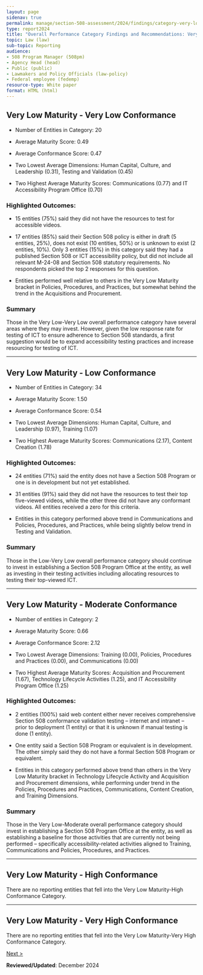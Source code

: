 ```yaml
---
layout: page
sidenav: true
permalink: manage/section-508-assessment/2024/findings/category-very-low/
type: report2024
title: "Overall Performance Category Findings and Recommendations: Very Low Maturity Categories"
topic: Law (law)
sub-topic: Reporting
audience:
- 508 Program Manager (508pm)
- Agency Head (head)
- Public (public)
- Lawmakers and Policy Officials (law-policy)
- Federal employee (fedemp)
resource-type: White paper
format: HTML (html)
---
```

<!-- VL-VL --> 
## Very Low Maturity - Very Low Conformance

* Number of Entities in Category: 20

* Average Maturity Score: 0.49

* Average Conformance Score: 0.47

* Two Lowest Average Dimensions: Human Capital, Culture, and Leadership (0.31), Testing and Validation (0.45)

* Two Highest Average Maturity Scores: Communications (0.77) and IT Accessibility Program Office (0.70)
 
### Highlighted Outcomes:

-   15 entities (75%) said they did not have the resources to test for accessible videos.

-   17 entities (85%) said their Section 508 policy is either in draft (5 entities, 25%), does not exist (10 entities, 50%) or is unknown to exist (2 entities, 10%). Only 3 entities (15%) in this category said they had a published Section 508 or ICT accessibility policy, but did not include all relevant M-24-08 and Section 508 statutory requirements. No respondents picked the top 2 responses for this question.

-   Entities performed well relative to others in the Very Low Maturity bracket in Policies, Procedures, and Practices, but somewhat behind the trend in the Acquisitions and Procurement.

### Summary

Those in the Very Low-Very Low overall performance category have several areas where they may invest. However, given the low response rate for testing of ICT to ensure adherence to Section 508 standards, a first suggestion would be to expand accessibility testing practices and increase resourcing for testing of ICT.

<hr class="breaker-bar-green">

<!-- VL-L -->
## Very Low Maturity - Low Conformance  
* Number of Entities in Category: 34

* Average Maturity Score: 1.50

* Average Conformance Score: 0.54

* Two Lowest Average Dimensions: Human Capital, Culture, and Leadership (0.97), Training  (1.07)

* Two Highest Average Maturity Scores: Communications (2.17), Content Creation (1.78)

### Highlighted Outcomes:
* 24 entities (71%) said the entity does not have a Section 508 Program or one is in development but not yet established.

* 31 entities (91%) said they did not have the resources to test their top five-viewed videos, while the other three did not have any conformant videos. All entities received a zero for this criteria.

* Entities in this category performed above trend in Communications and Policies, Procedures, and Practices, while being slightly below trend in Testing and Validation.

### Summary
Those in the Low-Very Low overall performance category should continue to invest in establishing a Section 508 Program Office at the entity, as well as investing in their testing activities including allocating resources to testing their top-viewed ICT.

<hr class="breaker-bar-green">

<!-- VL-M -->
## Very Low Maturity - Moderate Conformance
* Number of entities in Category: 2

* Average Maturity Score: 0.66

* Average Conformance Score: 2.12

* Two Lowest Average Dimensions: Training (0.00), Policies, Procedures and Practices (0.00), and Communications (0.00)

* Two Highest Average Maturity Scores: Acquisition and Procurement (1.67), Technology Lifecycle Activities (1.25), and IT Accessibility Program Office (1.25)

### Highlighted Outcomes:
* 2 entities (100%) said web content either never receives comprehensive Section 508 conformance validation testing – internet and intranet – prior to deployment (1 entity) or that it is unknown if manual testing is done (1 entity). 

* One entity said a Section 508 Program or equivalent is in development. The other simply said they do not have a formal Section 508 Program or equivalent.

* Entities in this category performed above trend than others in the Very Low Maturity bracket in Technology Lifecycle Activity and Acquisition and Procurement dimensions, while performing under trend in the Policies, Procedures and Practices, Communications, Content Creation, and Training Dimensions.

### Summary 
Those in the Very Low-Moderate overall performance category should invest in establishing a Section 508 Program Office at the entity, as well as establishing a baseline for those activities that are currently not being performed – specifically accessibility-related activities aligned to Training, Communications and Policies, Procedures, and Practices.

<hr class="breaker-bar-green">

<!-- VL-H -->
## Very Low Maturity - High Conformance
There are no reporting entities that fell into the Very Low Maturity-High Conformance Category.

<hr class="breaker-bar-green">

<!-- VL-VH -->
## Very Low Maturity - Very High Conformance
There are no reporting entities that fell into the Very Low Maturity-Very High Conformance Category.

<div id="prev-next-section" style="justify-content: space-around;">
    <a class="prev-page" title="Go to next page" href="{{site.baseurl}}/manage/section-508-assessment/2024/findings/category-low/">Next > </a>
</div>

**Reviewed/Updated**: December 2024